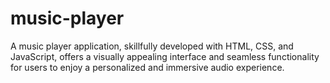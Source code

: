 # music-player
 A music player application, skillfully developed with HTML, CSS, and JavaScript, offers a visually appealing interface and seamless functionality for users to enjoy a personalized and immersive audio experience.
